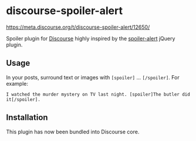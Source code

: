 # discourse-spoiler-alert

https://meta.discourse.org/t/discourse-spoiler-alert/12650/

Spoiler plugin for [Discourse](http://discourse.org) highly inspired by the [spoiler-alert](http://joshbuddy.github.io/spoiler-alert/) jQuery plugin.

## Usage

In your posts, surround text or images with `[spoiler]` ... `[/spoiler]`.
For example:

```
I watched the murder mystery on TV last night. [spoiler]The butler did it[/spoiler].
```

## Installation

This plugin has now been bundled into Discourse core.
